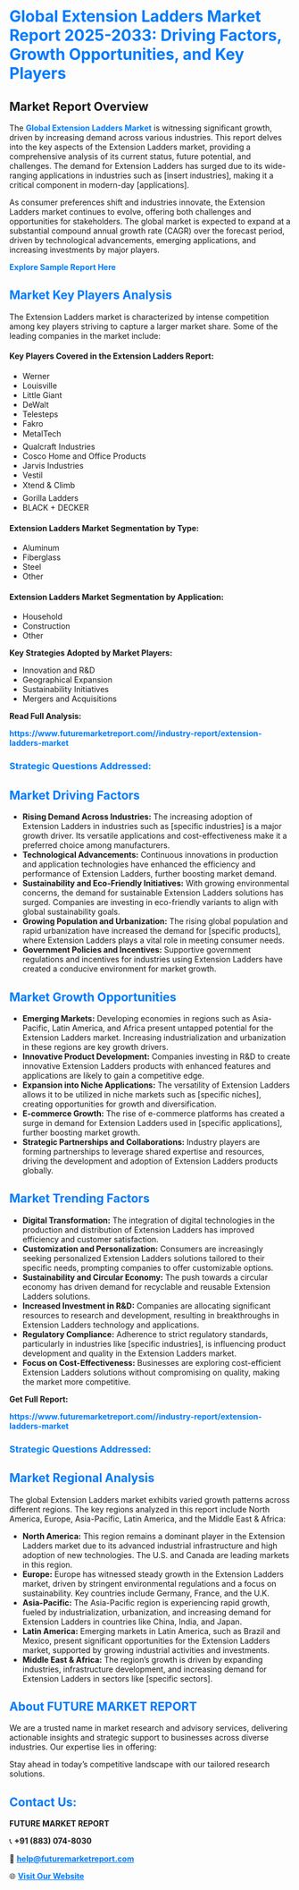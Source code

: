 <h1 style="color: #007BFF;">Global Extension Ladders Market Report 2025-2033: Driving Factors, Growth Opportunities, and Key Players</h1>

<section id="overview">
<h2>Market Report Overview</h2>
<p>The <a href="https://www.futuremarketreport.com//industry-report/extension-ladders-market" style="color: #007BFF; text-decoration: none;"><strong>Global Extension Ladders Market</strong></a> is witnessing significant growth, driven by increasing demand across various industries. This report delves into the key aspects of the Extension Ladders market, providing a comprehensive analysis of its current status, future potential, and challenges. The demand for Extension Ladders has surged due to its wide-ranging applications in industries such as [insert industries], making it a critical component in modern-day [applications].</p>
<p>As consumer preferences shift and industries innovate, the Extension Ladders market continues to evolve, offering both challenges and opportunities for stakeholders. The global market is expected to expand at a substantial compound annual growth rate (CAGR) over the forecast period, driven by technological advancements, emerging applications, and increasing investments by major players.</p>
</section>

<section id="overview">
<p><a href="https://www.futuremarketreport.com//request-sample/reportId=58558" style="color: #007BFF; text-decoration: none;"><strong>Explore Sample Report Here</strong></a></p>
</section>

<section id="key-players">
<h2 style="color: #007BFF;">Market Key Players Analysis</h2>
<p>The Extension Ladders market is characterized by intense competition among key players striving to capture a larger market share. Some of the leading companies in the market include:</p>
<h4>Key Players Covered in the Extension Ladders Report:</h4>
<ul><li>Werner</li><li>Louisville</li><li>Little Giant</li><li>DeWalt</li><li>Telesteps</li><li>Fakro</li><li>MetalTech</li><li>Qualcraft Industries</li><li>Cosco Home and Office Products</li><li>Jarvis Industries</li><li>Vestil</li><li>Xtend &amp; Climb</li><li>Gorilla Ladders</li><li>BLACK + DECKER</li></ul>
<h4>Extension Ladders Market Segmentation by Type:</h4>
<ul><li>Aluminum</li><li>Fiberglass</li><li>Steel</li><li>Other</li></ul>

<h4>Extension Ladders Market Segmentation by Application:</h4>
<ul><li>Household</li><li>Construction</li><li>Other</li></ul>
<p><strong>Key Strategies Adopted by Market Players:</strong></p>
<ul>
<li>Innovation and R&D</li>
<li>Geographical Expansion</li>
<li>Sustainability Initiatives</li>
<li>Mergers and Acquisitions</li>
</ul>
</section>

<section>
<p><strong>Read Full Analysis: </strong></p><a href="https://www.futuremarketreport.com//industry-report/extension-ladders-market" style="color: #007BFF; text-decoration: none;"><strong>https://www.futuremarketreport.com//industry-report/extension-ladders-market</strong></a>
<h3 style="color: #007BFF;">Strategic Questions Addressed:</h3>
</section>

<section id="driving-factors">
<h2 style="color: #007BFF;">Market Driving Factors</h2>
<ul>
<li><strong>Rising Demand Across Industries:</strong> The increasing adoption of Extension Ladders in industries such as [specific industries] is a major growth driver. Its versatile applications and cost-effectiveness make it a preferred choice among manufacturers.</li>
<li><strong>Technological Advancements:</strong> Continuous innovations in production and application technologies have enhanced the efficiency and performance of Extension Ladders, further boosting market demand.</li>
<li><strong>Sustainability and Eco-Friendly Initiatives:</strong> With growing environmental concerns, the demand for sustainable Extension Ladders solutions has surged. Companies are investing in eco-friendly variants to align with global sustainability goals.</li>
<li><strong>Growing Population and Urbanization:</strong> The rising global population and rapid urbanization have increased the demand for [specific products], where Extension Ladders plays a vital role in meeting consumer needs.</li>
<li><strong>Government Policies and Incentives:</strong> Supportive government regulations and incentives for industries using Extension Ladders have created a conducive environment for market growth.</li>
</ul>
</section>

<section id="growth-opportunities">
<h2 style="color: #007BFF;">Market Growth Opportunities</h2>
<ul>
<li><strong>Emerging Markets:</strong> Developing economies in regions such as Asia-Pacific, Latin America, and Africa present untapped potential for the Extension Ladders market. Increasing industrialization and urbanization in these regions are key growth drivers.</li>
<li><strong>Innovative Product Development:</strong> Companies investing in R&D to create innovative Extension Ladders products with enhanced features and applications are likely to gain a competitive edge.</li>
<li><strong>Expansion into Niche Applications:</strong> The versatility of Extension Ladders allows it to be utilized in niche markets such as [specific niches], creating opportunities for growth and diversification.</li>
<li><strong>E-commerce Growth:</strong> The rise of e-commerce platforms has created a surge in demand for Extension Ladders used in [specific applications], further boosting market growth.</li>
<li><strong>Strategic Partnerships and Collaborations:</strong> Industry players are forming partnerships to leverage shared expertise and resources, driving the development and adoption of Extension Ladders products globally.</li>
</ul>
</section>

<section id="trending-factors">
<h2 style="color: #007BFF;">Market Trending Factors</h2>
<ul>
<li><strong>Digital Transformation:</strong> The integration of digital technologies in the production and distribution of Extension Ladders has improved efficiency and customer satisfaction.</li>
<li><strong>Customization and Personalization:</strong> Consumers are increasingly seeking personalized Extension Ladders solutions tailored to their specific needs, prompting companies to offer customizable options.</li>
<li><strong>Sustainability and Circular Economy:</strong> The push towards a circular economy has driven demand for recyclable and reusable Extension Ladders solutions.</li>
<li><strong>Increased Investment in R&D:</strong> Companies are allocating significant resources to research and development, resulting in breakthroughs in Extension Ladders technology and applications.</li>
<li><strong>Regulatory Compliance:</strong> Adherence to strict regulatory standards, particularly in industries like [specific industries], is influencing product development and quality in the Extension Ladders market.</li>
<li><strong>Focus on Cost-Effectiveness:</strong> Businesses are exploring cost-efficient Extension Ladders solutions without compromising on quality, making the market more competitive.</li>
</ul>
</section>

<section>
<p><strong>Get Full Report: </strong></p><a href="https://www.futuremarketreport.com//industry-report/extension-ladders-market" style="color: #007BFF; text-decoration: none;"><strong>https://www.futuremarketreport.com//industry-report/extension-ladders-market</strong></a>
<h3 style="color: #007BFF;">Strategic Questions Addressed:</h3>
</section>


<section id="regional-analysis">
<h2 style="color: #007BFF;">Market Regional Analysis</h2>
<p>The global Extension Ladders market exhibits varied growth patterns across different regions. The key regions analyzed in this report include North America, Europe, Asia-Pacific, Latin America, and the Middle East & Africa:</p>
<ul>
<li><strong>North America:</strong> This region remains a dominant player in the Extension Ladders market due to its advanced industrial infrastructure and high adoption of new technologies. The U.S. and Canada are leading markets in this region.</li>
<li><strong>Europe:</strong> Europe has witnessed steady growth in the Extension Ladders market, driven by stringent environmental regulations and a focus on sustainability. Key countries include Germany, France, and the U.K.</li>
<li><strong>Asia-Pacific:</strong> The Asia-Pacific region is experiencing rapid growth, fueled by industrialization, urbanization, and increasing demand for Extension Ladders in countries like China, India, and Japan.</li>
<li><strong>Latin America:</strong> Emerging markets in Latin America, such as Brazil and Mexico, present significant opportunities for the Extension Ladders market, supported by growing industrial activities and investments.</li>
<li><strong>Middle East & Africa:</strong> The region’s growth is driven by expanding industries, infrastructure development, and increasing demand for Extension Ladders in sectors like [specific sectors].</li>
</ul>
</section>

<footer>
<h2 style="color: #007BFF;">About FUTURE MARKET REPORT</h2>
<p>We are a trusted name in market research and advisory services, delivering actionable insights and strategic support to businesses across diverse industries. Our expertise lies in offering:</p>

<p>Stay ahead in today’s competitive landscape with our tailored research solutions.</p>

<h2 style="color: #007BFF;">Contact Us:</h2>
<p><strong>FUTURE MARKET REPORT</strong></p>
<p>📞 <strong>+91 (883) 074-8030</strong></p>
<p>📧 <strong><a href="mailto:help@futuremarketreport.com" style="color: #007BFF;">help@futuremarketreport.com</a></strong></p>
<p>🌐 <strong><a href="https://www.futuremarketreport.com/" style="color: #007BFF;">Visit Our Website</a></strong></p>
</footer>
